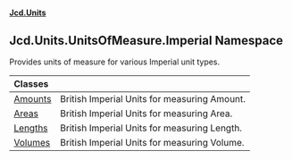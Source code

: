 #### [Jcd.Units](index.md 'index')

## Jcd.Units.UnitsOfMeasure.Imperial Namespace

Provides units of measure for various Imperial unit types.

| Classes | |
| :--- | :--- |
| [Amounts](Jcd.Units.UnitsOfMeasure.Imperial.Amounts.md 'Jcd.Units.UnitsOfMeasure.Imperial.Amounts') | British Imperial Units for measuring Amount. |
| [Areas](Jcd.Units.UnitsOfMeasure.Imperial.Areas.md 'Jcd.Units.UnitsOfMeasure.Imperial.Areas') | British Imperial Units for measuring Area. |
| [Lengths](Jcd.Units.UnitsOfMeasure.Imperial.Lengths.md 'Jcd.Units.UnitsOfMeasure.Imperial.Lengths') | British Imperial Units for measuring Length. |
| [Volumes](Jcd.Units.UnitsOfMeasure.Imperial.Volumes.md 'Jcd.Units.UnitsOfMeasure.Imperial.Volumes') | British Imperial Units for measuring Volume. |
